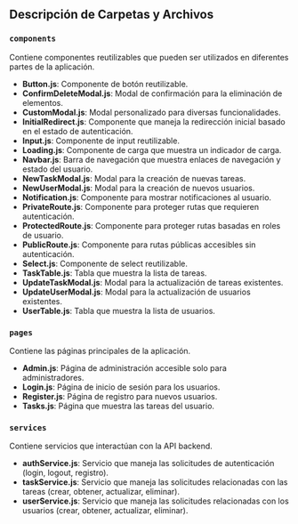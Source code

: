 ## Descripción de Carpetas y Archivos

### `components`
Contiene componentes reutilizables que pueden ser utilizados en diferentes partes de la aplicación.

- **Button.js**: Componente de botón reutilizable.
- **ConfirmDeleteModal.js**: Modal de confirmación para la eliminación de elementos.
- **CustomModal.js**: Modal personalizado para diversas funcionalidades.
- **InitialRedirect.js**: Componente que maneja la redirección inicial basado en el estado de autenticación.
- **Input.js**: Componente de input reutilizable.
- **Loading.js**: Componente de carga que muestra un indicador de carga.
- **Navbar.js**: Barra de navegación que muestra enlaces de navegación y estado del usuario.
- **NewTaskModal.js**: Modal para la creación de nuevas tareas.
- **NewUserModal.js**: Modal para la creación de nuevos usuarios.
- **Notification.js**: Componente para mostrar notificaciones al usuario.
- **PrivateRoute.js**: Componente para proteger rutas que requieren autenticación.
- **ProtectedRoute.js**: Componente para proteger rutas basadas en roles de usuario.
- **PublicRoute.js**: Componente para rutas públicas accesibles sin autenticación.
- **Select.js**: Componente de select reutilizable.
- **TaskTable.js**: Tabla que muestra la lista de tareas.
- **UpdateTaskModal.js**: Modal para la actualización de tareas existentes.
- **UpdateUserModal.js**: Modal para la actualización de usuarios existentes.
- **UserTable.js**: Tabla que muestra la lista de usuarios.

### `pages`
Contiene las páginas principales de la aplicación.

- **Admin.js**: Página de administración accesible solo para administradores.
- **Login.js**: Página de inicio de sesión para los usuarios.
- **Register.js**: Página de registro para nuevos usuarios.
- **Tasks.js**: Página que muestra las tareas del usuario.

### `services`
Contiene servicios que interactúan con la API backend.

- **authService.js**: Servicio que maneja las solicitudes de autenticación (login, logout, registro).
- **taskService.js**: Servicio que maneja las solicitudes relacionadas con las tareas (crear, obtener, actualizar, eliminar).
- **userService.js**: Servicio que maneja las solicitudes relacionadas con los usuarios (crear, obtener, actualizar, eliminar).